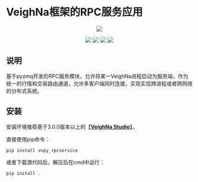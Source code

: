 # VeighNa框架的RPC服务应用

<p align="center">
  <img src ="https://vnpy.oss-cn-shanghai.aliyuncs.com/vnpy-logo.png"/>
</p>

<p align="center">
    <img src ="https://img.shields.io/badge/version-1.0.2-blueviolet.svg"/>
    <img src ="https://img.shields.io/badge/platform-linux|windows|mac-yellow.svg"/>
    <img src ="https://img.shields.io/badge/python-3.7|3.8|3.9|3.10-blue.svg" />
    <img src ="https://img.shields.io/github/license/vnpy/vnpy.svg?color=orange"/>
</p>

## 说明

基于pyzmq开发的RPC服务模块，允许将某一VeighNa进程启动为服务端，作为统一的行情和交易路由通道，允许多客户端同时连接，实现实现跨进程或者跨网络的分布式系统。

## 安装

安装环境推荐基于3.0.0版本以上的【[**VeighNa Studio**](https://www.vnpy.com)】。

直接使用pip命令：

```
pip install vnpy_rpcservice
```


或者下载源代码后，解压后在cmd中运行：

```
pip install .
```
